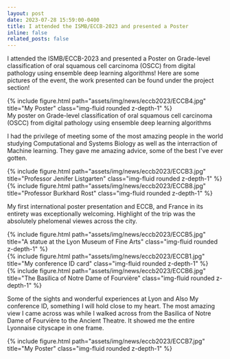 ```yaml
---
layout: post
date: 2023-07-28 15:59:00-0400
title: I attended the ISMB/ECCB-2023 and presented a Poster
inline: false
related_posts: false
---
```


I attended the ISMB/ECCB-2023 and presented a Poster on Grade-level classification of oral squamous cell carcinoma (OSCC) from digital pathology using ensemble deep learning algorithms! Here are some pictures of the event, the work presented can be found under the project section!

<div class="row">
    <div class="col-sm mt-3 mt-md-0">
        {% include figure.html path="assets/img/news/eccb2023/ECCB4.jpg" title="My Poster" class="img-fluid rounded z-depth-1" %}
    </div>
</div>
<div class="caption">
    My poster on Grade-level classification of oral squamous cell carcinoma (OSCC) from digital pathology using ensemble deep learning algorithms
</div>

I had the privilege of meeting some of the most amazing people in the world studying Computational and Systems Biology as well as the interraction of Machine learning. They gave me amazing advice, some of the best I've ever gotten.
<div class="row">
    <div class="col-sm mt-2 mt-md-0">
        {% include figure.html path="assets/img/news/eccb2023/ECCB3.jpg" title="Professor Jenifer Listgarten" class="img-fluid rounded z-depth-1" %}
    </div>
    <div class="col-sm mt-2 mt-md-0">
        {% include figure.html path="assets/img/news/eccb2023/ECCB8.jpg" title="Professor Burkhard Rost" class="img-fluid rounded z-depth-1" %}
    </div>
</div>


My first international poster presentation and ECCB, and France in its entirety was exceptionally welcoming. Highlight of the trip was the absolutely phelomenal viewes across the city.
<div class="row">
    <div class="col-sm mt-3 mt-md-0">
        {% include figure.html path="assets/img/news/eccb2023/ECCB5.jpg" title="A statue at the Lyon Museum of Fine Arts" class="img-fluid rounded z-depth-1" %}
    </div>
    <div class="col-sm mt-3 mt-md-0">
        {% include figure.html path="assets/img/news/eccb2023/ECCB1.jpg" title="My conference ID card" class="img-fluid rounded z-depth-1" %}
    </div>
    <div class="col-sm mt-3 mt-md-0">
        {% include figure.html path="assets/img/news/eccb2023/ECCB6.jpg" title="The Basilica of Notre Dame of Fourvière" class="img-fluid rounded z-depth-1" %}
    </div>
</div>



Some of the sights and wonderful experiences at Lyon and Also My conference ID, something I will hold close to my heart. The most amazing view I came across was while I walked across from the Basilica of Notre Dame of Fourvière to the Ancient Theatre. It showed me the entire Lyonnaise cityscape in one frame.
<div class="row">
    <div class="col-sm mt-3 mt-md-0">
        {% include figure.html path="assets/img/news/eccb2023/ECCB7.jpg" title="My Poster" class="img-fluid rounded z-depth-1" %}
    </div>
</div>

